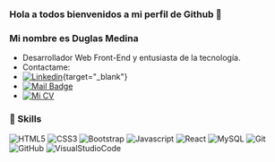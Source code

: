 ### Hola a todos bienvenidos a mi perfil de Github 👋

### Mi nombre es Duglas Medina

- Desarrollador Web Front-End y entusiasta de la tecnología.
- Contactame:
- [![Linkedin](https://img.shields.io/badge/LinkedIn-0077B5?style=for-the-badge&logo=linkedin&logoColor=white&link=https://www.linkedin.com/in/duglas-medina/)](https://www.linkedin.com/in/duglas-medina/){target="_blank"}
- [![Mail Badge](https://img.shields.io/badge/Gmail-D14836?style=for-the-badge&logo=gmail&logoColor=white&link=mailto:duglasmedina@gmail.com)](mailto:duglasmedina@gmail.com)
- [![Mi CV](https://img.shields.io/badge/Mi_CV-4285F4?style=for-the-badge&logo=googledrive&logoColor=white&link=https://drive.google.com/file/d/1B5w2fuRC_KxjcEnLxi3oo_aRio9aA9B_/view?usp=sharing)](https://drive.google.com/file/d/1B5w2fuRC_KxjcEnLxi3oo_aRio9aA9B_/view?usp=sharing)

### 🚀 Skills

![HTML5](https://img.shields.io/badge/HTML5-E34F26?style=for-the-badge&logo=html5&logoColor=white)
![CSS3](https://img.shields.io/badge/CSS3-1572B6?style=for-the-badge&logo=css3&logoColor=white)
![Bootstrap](https://img.shields.io/badge/Bootstrap-563D7C?style=for-the-badge&logo=bootstrap&logoColor=white)
![Javascript](https://img.shields.io/badge/JavaScript-323330?style=for-the-badge&logo=javascript&logoColor=F7DF1E)
![React](https://img.shields.io/badge/React-20232A?style=for-the-badge&logo=react&logoColor=61DAFB)
![MySQL](https://img.shields.io/badge/MySQL-00000F?style=for-the-badge&logo=mysql&logoColor=white)
![Git](https://img.shields.io/badge/Git-F05032?style=for-the-badge&logo=git&logoColor=white)
![GitHub](https://img.shields.io/badge/GitHub-100000?style=for-the-badge&logo=github&logoColor=white)
![VisualStudioCode](https://img.shields.io/badge/Visual_Studio_Code-0078D4?style=for-the-badge&logo=visual%20studio%20code&logoColor=white)
